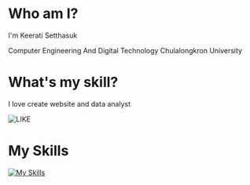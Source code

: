 # Who am I? 

I'm Keerati Setthasuk 

Computer Engineering And Digital Technology Chulalongkron University

# What's my skill?

I love create website and data analyst

![LIKE](https://sdl-stickershop.line.naver.jp/products/0/0/1/20589833/LINEStorePC/main.png)

# My Skills

[![My Skills](https://skillicons.dev/icons?i=html,css,js,go,c,cpp,lua,python,react,php,arduino,bootstrap,mysql,htmx)](https://skillicons.dev)

